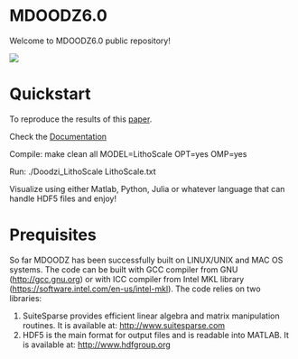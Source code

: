 # MDOODZ6.0

Welcome to MDOODZ6.0 public repository!

![](/images/Compression_Symmetric.gif)

# Quickstart

To reproduce the results of this [paper](https://agupubs.onlinelibrary.wiley.com/doi/10.1029/2021GC009675?af=R).

Check the [Documentation](https://github.com/tduretz/MDOODZ6.0/blob/master/Documentation/MDOODZ_docu.pdf)

Compile: make clean all MODEL=LithoScale OPT=yes OMP=yes

Run: ./Doodzi_LithoScale LithoScale.txt

Visualize using either Matlab, Python, Julia or whatever language that can handle HDF5 files and enjoy!

# Prequisites

So far MDOODZ has been successfully built on LINUX/UNIX and MAC OS systems. The code can be built with GCC compiler from GNU (http://gcc.gnu.org) or with ICC compiler from Intel MKL library (https://software.intel.com/en-us/intel-mkl).
The code relies on two libraries: <br>
1. SuiteSparse provides efficient linear algebra and matrix manipulation routines. It is available at: http://www.suitesparse.com <br>
2. HDF5 is the main format for output files and is readable into MATLAB. It is available at: http://www.hdfgroup.org <br>


